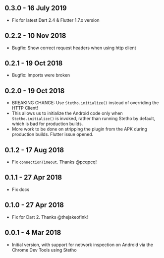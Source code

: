 ## 0.3.0 - 16 July 2019

  * Fix for latest Dart 2.4 & Flutter 1.7.x version

## 0.2.2 - 10 Nov 2018

* Bugfix: Show correct request headers when using http client

## 0.2.1 - 19 Oct 2018

* Bugfix: Imports were broken

## 0.2.0 - 19 Oct 2018

* BREAKING CHANGE: Use `Stetho.initialize()` instead of overriding the HTTP Client!
* This allows us to initialize the Android code only when `Stetho.initialize()` is invoked, rather than running Stetho by default, which is bad for production builds.
* More work to be done on stripping the plugin from the APK during production builds. Flutter issue opened.

## 0.1.2 - 17 Aug 2018

* Fix `connectionTimeout`. Thanks @pcqpcq!

## 0.1.1 - 27 Apr 2018

* Fix docs

## 0.1.0 - 27 Apr 2018

* Fix for Dart 2. Thanks @thejakeofink!

## 0.0.1 - 4 Mar 2018

* Initial version, with support for network inspection on Android via the Chrome Dev Tools using Stetho
